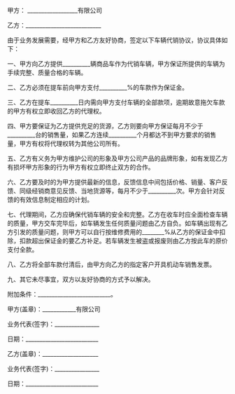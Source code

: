 
 


甲方： __________________有限公司


乙方：___________________________


由于业务发展需要，经甲方和乙方友好协商，签定以下车辆代销协议，协议具体如下：


一、甲方向乙方提供__________辆商品车作为代销车辆，甲方保证所提供的车辆为手续完整、质量合格的车辆。


二、乙方必须在提车前向甲方支付__________%的车款作为保证金。


三、乙方在提车__________日内需向甲方支付车辆的全部款项，逾期故意拖欠车款的甲方有权立即收回乙方的代理权。


四、甲方要保证为乙方提供充足的货源，乙方则要向甲方保证每月不少于__________台的销售量，如果乙方连续__________个月都达不到甲方要求的销售量，甲方有权将代理权转为其他公司所有。


五、乙方有义务为甲方维护公司的形象及甲方公司产品的品牌形象，如有发现乙方有损坏甲方形象的行为甲方有权立即终止双方的合作。


六、乙方要及时的为甲方提供最新的信息，反馈信息中间包括价格、销量、客户反馈、同级经销商意见反馈、当地货源等，每月不少于__________次。甲方会针对反馈的有效信息制定相应的计划。


七、代理期间，乙方应确保代销车辆的安全和完整。乙方在收车时应全面检查车辆的质量，甲方交车完毕后，如车辆发生任何质量问题由乙方自负。如车辆出现有乙方引发的质量问题，则甲方可以自行按维修费用的________%从乙方的保证金中扣除，扣款超出保证金的要乙方补足。若车辆发生被盗或报废则由乙方按此车的原价支付全款。


八、乙方将全部车款付清后，由甲方向乙方的指定客户开具机动车销售发票。


九、其它未尽事宜，双方以友好协商的方式予以解决。


附加条件：__________________________。


甲方(盖章)：____________有限公司


业务代表(签字)：________________


日期：__________________________


乙方(盖章)：____________________


业务代表(签字)：________________


日期：__________________________
 


 

 
 
 
 
 
  


  
 

  


  


  
 
 
 
 

